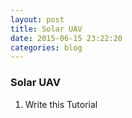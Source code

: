 ```yaml
---
layout: post
title: Solar UAV
date: 2015-06-15 23:22:20
categories: blog
---
```


### Solar UAV
1. Write this Tutorial
